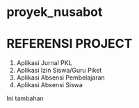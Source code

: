 # proyek_nusabot

  # REFERENSI PROJECT
1. Aplikasi Jurnal PKL
2. Aplikasi Izin Siswa/Guru Piket 
3. Aplikasi Absensi Pembelajaran 
4. Aplikasi Absensi Siswa

Ini tambahan
